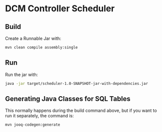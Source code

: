 # DCM Controller Scheduler

## Build

Create a Runnable Jar with:
```bash
mvn clean compile assembly:single
```

## Run

Run the jar with:
```bash
java -jar target/scheduler-1.0-SNAPSHOT-jar-with-dependencies.jar
```

## Generating Java Classes for SQL Tables

This normally happens during the build command above, but if you want to run it
separately, the command is:
```bash
mvn jooq-codegen:generate
```

